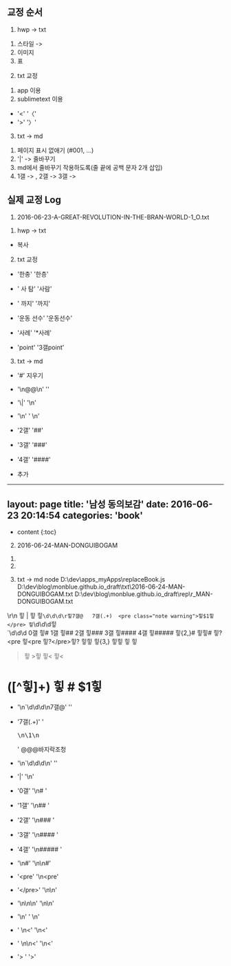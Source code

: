 ## 교정 순서
1. hwp -> txt
1) 스타일 ->
2) 이미지
3) 표

2. txt 교정
1) app 이용
2) sublimetext 이용
- '<'	'〈'
- '>'	'〉'

3. txt -> md
1) 페이지 표시 없애기 (#001, ...)
2) '|' -> 줄바꾸기
3) md에서 줄바꾸기 작용하도록(줄 끝에 공백 문자 2개 삽입)
4) 1갤 -> , 2갤 -> 3갤 ->


## 실제 교정 Log
1. 2016-06-23-A-GREAT-REVOLUTION-IN-THE-BRAN-WORLD-1_O.txt
1) hwp -> txt
- 복사

2) txt 교정
- '한충'	'한층'
- ' 사 탐'	'사람'
- ' 까지'		'까지'
- '운동 선수'	'운동선수'





- '사례'	'*사례'
- 'point'	'3갤point'



3) txt -> md
- '#' 지우기

- '\n@@\n'	''
- '\\\|'	'\n'
- '\n'	'  \n'
- '2갤'	'##'
- '3갤'	'###'
- '4갤'	'####'

- 추가
---
layout: page
title: '남성 동의보감'
date: 2016-06-23 20:14:54
categories: 'book'
---

* content
{:toc}



2. 2016-06-24-MAN-DONGUIBOGAM
1)

2)

3) txt -> md
node D:\dev\apps\_myApps\replaceBook.js  D:\dev\blog\monblue.github.io\_draft\txt\2016-06-24-MAN-DONGUIBOGAM.txt D:\dev\blog\monblue.github.io\_draft\rep\r_MAN-DONGUIBOGAM.txt

\r\n	힣
\|	힣
힣`\d\d\d\r힣7갤@	
7갤(.+)	<pre class="note warning">힣$1힣</pre>
힣`\d\d\d힣	
`\d\d\d	
0갤	힣# 
1갤	힣## 
2갤	힣### 
3갤	힣#### 
4갤	힣##### 
힣{2,}#	힣힣#
힣?<pre	힣<pre
힣?<\/pre>힣?	힣</pre>힣
힣{3,}	힣힣
힣	  힣
>  힣	>힣
  힣<	힣<
# ([^힣]+)  힣	# $1힣


- '\n`\d\d\d\n7갤@'	''
- '7갤(.+)'	'<pre class="note warning">\n\1\n</pre>'
@@@바지락조청
- '\n`\d\d\d\n'	''
- '\|'	'\n'
- '0갤'	'\n# '
- '1갤'	'\n## '
- '2갤'	'\n### '
- '3갤'	'\n#### '
- '4갤'	'\n##### '

- '\n#'	'\n\n#'
- '<pre' 	'\n<pre'
- '<\/pre>'	'\n</pre>\n'
- '\n\n\n'	'\n\n'
- '\n'	'  \n'



- '  \n<'	'\n<'
- '  \n\n<'	'\n<'
- '>  '	'>'




